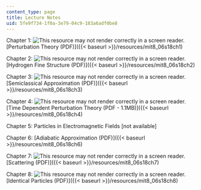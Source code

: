 ```yaml
---
content_type: page
title: Lecture Notes
uid: 5fe9f734-1f0a-3e79-04c9-183a6adf0be8
---
```


Chapter 1: ![This resource may not render correctly in a screen reader.](/images/inacessible.gif)[Perturbation Theory (PDF)]({{< baseurl >}}/resources/mit8_06s18ch1)

Chapter 2: ![This resource may not render correctly in a screen reader.](/images/inacessible.gif)[Hydrogen Fine Structure (PDF)]({{< baseurl >}}/resources/mit8_06s18ch2)﻿

Chapter 3: ![This resource may not render correctly in a screen reader.](/images/inacessible.gif)[Semiclassical Approximation (PDF)]({{< baseurl >}}/resources/mit8_06s18ch3)﻿

Chapter 4: ![This resource may not render correctly in a screen reader.](/images/inacessible.gif)[Time Dependent Perturbation Theory (PDF - 1.1MB)]({{< baseurl >}}/resources/mit8_06s18ch4)

Chapter 5: Particles in Electromagnetic Fields \[not available\]

Chapter 6: [Adiabatic Approximation (PDF)]({{< baseurl >}}/resources/mit8_06s18ch6)﻿

Chapter 7: ![This resource may not render correctly in a screen reader.](/images/inacessible.gif)[Scattering (PDF)]({{< baseurl >}}/resources/mit8_06s18ch7)﻿

Chapter 8: ![This resource may not render correctly in a screen reader.](/images/inacessible.gif)[Identical Particles (PDF)]({{< baseurl >}}/resources/mit8_06s18ch8)
